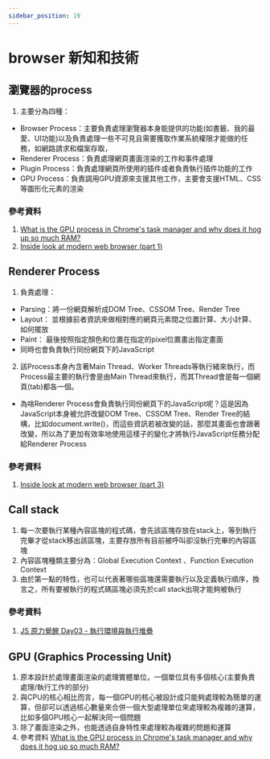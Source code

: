 ```yaml
---
sidebar_position: 19
---
```


# browser 新知和技術


## 瀏覽器的process
1. 主要分為四種：
  - Browser  Process：主要負責處理瀏覽器本身能提供的功能(如書籤、我的最愛、UI功能)以及負責處理一些不可見且需要獲取作業系統權限才能做的任務，如網路請求和檔案存取，
  - Renderer Process：負責處理網頁畫面渲染的工作和事件處理
  - Plugin Process：負責處理網頁所使用的插件或者負責執行插件功能的工作
  - GPU Process：負責調用GPU資源來支援其他工作，主要會支援HTML、CSS等圖形化元素的渲染

### 參考資料
1. [What is the GPU process in Chrome's task manager and why does it hog up so much RAM?](https://www.quora.com/What-is-the-GPU-process-in-Chromes-task-manager-and-why-does-it-hog-up-so-much-RAM)
2. [Inside look at modern web browser (part 1)](https://developers.google.com/web/updates/2018/09/inside-browser-part1)


## Renderer Process
1. 負責處理：
  - Parsing：將一份網頁解析成DOM Tree、CSSOM Tree、Render Tree
  - Layout： 並根據前者資訊來做相對應的網頁元素間之位置計算、大小計算、如何擺放
  - Paint： 最後按照指定顏色和位置在指定的pixel位置畫出指定畫面
  - 同時也會負責執行同份網頁下的JavaScript
2. 該Process本身內含著Main Thread、Worker Threads等執行緒來執行，而Process最主要的執行會是由Main Thread來執行，而其Thread會是每一個網頁(tab)都各一個。

* 為啥Renderer Process會負責執行同份網頁下的JavaScript呢？這是因為JavaScript本身被允許改變DOM Tree、CSSOM Tree、Render Tree的結構，比如document.write()，而這些資訊若被改變的話，那麼其畫面也會跟著改變，所以為了更加有效率地使用這樣子的變化才將執行JavaScript任務分配給Renderer Process

### 參考資料
1. [Inside look at modern web browser (part 3)](https://developers.google.com/web/updates/2018/09/inside-browser-part3)



## Call stack
1. 每一次要執行某種內容區塊的程式碼，會先該區塊存放在stack上，等到執行完畢才從stack移出該區塊，主要存放所有目前被呼叫卻沒執行完畢的內容區塊
2. 內容區塊種類主要分為：Global Execution Context 、Function Execution Context
3. 由於第一點的特性，也可以代表著哪些區塊還需要執行以及定義執行順序，換言之，所有要被執行的程式碼區塊必須先於call stack出現才能夠被執行


### 參考資料
1. [JS 原力覺醒 Day03 - 執行環境與執行堆疊](https://ithelp.ithome.com.tw/articles/10216450)


## GPU (Graphics Processing Unit)
1. 原本設計於處理畫面渲染的處理實體單位，一個單位具有多個核心(主要負責處理/執行工作的部分)
2. 與CPU的核心相比而言，每一個GPU的核心被設計成只能夠處理較為簡單的運算，但卻可以透過核心數量來合併一個大型處理單位來處理較為複雜的運算，比如多個GPU核心一起解決同一個問題
3. 除了畫面渲染之外，也能透過自身特性來處理較為複雜的問題和運算
4. 參考資料
[What is the GPU process in Chrome's task manager and why does it hog up so much RAM?](https://www.quora.com/What-is-the-GPU-process-in-Chromes-task-manager-and-why-does-it-hog-up-so-much-RAM)

